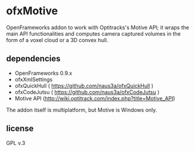 # ofxMotive
OpenFrameworks addon to work with Optitracks's Motive API; it wraps the main API functionalities and computes camera captured volumes in the form of a voxel cloud or a 3D convex hull.

## dependencies
* OpenFrameworks 0.9.x
* ofxXmlSettings
* ofxQuickHull ( https://github.com/naus3a/ofxQuickHull )
* ofxCodeJutsu ( https://github.com/naus3a/ofxCodeJutsu )
* Motive API (http://wiki.optitrack.com/index.php?title=Motive_API)

The addon itself is multiplatform, but Motive is Windows only.

## license
GPL v.3
